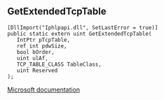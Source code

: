 ## GetExtendedTcpTable

```
[DllImport("Iphlpapi.dll", SetLastError = true)]
public static extern uint GetExtendedTcpTable(
   IntPtr pTcpTable,
   ref int pdwSize,
   bool bOrder,
   uint ulAf,
   TCP_TABLE_CLASS TableClass,
   uint Reserved
);
```

[Microsoft documentation](https://docs.microsoft.com/en-us/windows/win32/api/iphlpapi/nf-iphlpapi-getextendedtcptable)
